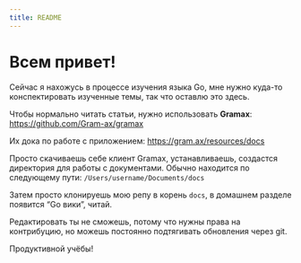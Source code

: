 ```yaml
---
title: README
---
```


# Всем привет!

Сейчас я нахожусь в процессе изучения языка Go, мне нужно куда-то конспектировать изученные темы, так что оставлю это здесь.

Чтобы нормально читать статьи, нужно использовать **Gramax**: https://github.com/Gram-ax/gramax

Их дока по работе с приложением: <https://gram.ax/resources/docs>

Просто скачиваешь себе клиент Gramax, устанавливаешь, создастся директория для работы с документами. Обычно находится по следующему пути: `/Users/username/Documents/docs`

Затем просто клонируешь мою репу в корень `docs`, в домашнем разделе появится “Go вики”, читай.

Редактировать ты не сможешь, потому что нужны права на контрибуцию, но можешь постоянно подтягивать обновления через git. 

Продуктивной учёбы!